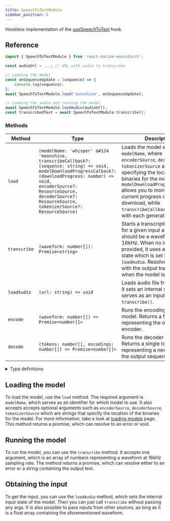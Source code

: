 ```yaml
---
title: SpeechToTextModule
sidebar_position: 6
---
```


Hookless implementation of the [useSpeechToText](../speech-to-text/useSpeechToText.md) hook.

## Reference

```typescript
import { SpeechToTextModule } from 'react-native-executorch';

const audioUrl = ...; // URL with audio to transcribe

// Loading the model
const onSequenceUpdate = (sequence) => {
    console.log(sequence);
};
await SpeechToTextModule.load('moonshine', onSequenceUpdate);

// Loading the audio and running the model
await SpeechToTextModule.loadAudio(audioUrl);
const transcribedText = await SpeechToTextModule.transcribe();
```

### Methods

| Method       | Type                                                                                                                                                                                                                                                                       | Description                                                                                                                                                                                                                                                                                                                                 |
| ------------ | -------------------------------------------------------------------------------------------------------------------------------------------------------------------------------------------------------------------------------------------------------------------------- | ------------------------------------------------------------------------------------------------------------------------------------------------------------------------------------------------------------------------------------------------------------------------------------------------------------------------------------------- |
| `load`       | <code>(modelName: 'whisper' &#124 'moonshine, transcribeCallback?: (sequence: string) => void, modelDownloadProgressCalback?: (downloadProgress: number) => void, encoderSource?: ResourceSource, decoderSource?: ResourceSource, tokenizerSource?: ResourceSource)</code> | Loads the model specified with `modelName`, where `encoderSource`, `decoderSource`, `tokenizerSource` are strings specifying the location of the binaries for the models. `modelDownloadProgressCallback` allows you to monitor the current progress of the model download, while `transcribeCallback` is invoked with each generated token |
| `transcribe` | `(waveform: number[]): Promise<string>`                                                                                                                                                                                                                                    | Starts a transcription process for a given input array, which should be a waveform at 16kHz. When no input is provided, it uses an internal state which is set by calling `loadAudio`. Resolves a promise with the output transcription when the model is finished.                                                                         |
| `loadAudio`  | `(url: string) => void`                                                                                                                                                                                                                                                    | Loads audio file from given url. It sets an internal state which serves as an input to `transcribe()`.                                                                                                                                                                                                                                      |
| `encode`     | `(waveform: number[]) => Promise<number[]>`                                                                                                                                                                                                                                | Runs the encoding part of the model. Returns a float array representing the output of the encoder.                                                                                                                                                                                                                                          |
| `decode`     | `(tokens: number[], encodings: number[]) => Promise<number[]>`                                                                                                                                                                                                             | Runs the decoder of the model. Returns a single token representing a next token in the output sequence.                                                                                                                                                                                                                                     |

<details>
<summary>Type definitions</summary>

```typescript
type ResourceSource = string | number;
```

</details>

## Loading the model

To load the model, use the `load` method. The required argument is `modelName`, which serves as an identifier for which model to use. It also accepts accepts optional arguments such as `encoderSource`, `decoderSource`, `tokenizerSource` which are strings that specify the location of the binaries for the model. For more information, take a look at [loading models](../fundamentals/loading-models.md) page. This method returns a promise, which can resolve to an error or void.

## Running the model

To run the model, you can use the `transcribe` method. It accepts one argument, which is an array of numbers representing a waveform at 16kHz sampling rate. The method returns a promise, which can resolve either to an error or a string containing the output text.

## Obtaining the input

To get the input, you can use the `loadAudio` method, which sets the internal input state of the model. Then you can just call `transcribe` without passing any args. It is also possible to pass inputs from other sources, as long as it is a float array containing the aforementioned waveform.
